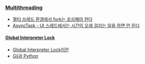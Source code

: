 ### [Multithreading](https://blog.seulgi.kim/search/label/multithreading)
* [멀티 쓰레드 환경에서 fork는 조심해야 한다](https://blog.seulgi.kim/2016/03/fork-in-multithread.html)
* [AsyncTask - UI 스레드에서는 시간이 오래 걸리는 일을 하면 안 된다](https://blog.seulgi.kim/2016/03/android-asynctask.html)

#### [Global Interpreter Lock](https://blog.seulgi.kim/search/label/GIL)
* [Global Interpreter Lock이란](https://blog.seulgi.kim/2015/01/global-interpreter-lock.html)
* [Gil과 Python](https://blog.seulgi.kim/2015/07/gil-python.html)
